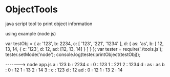 
ObjectTools
===========

java script tool to print object information

using example (node js)

var testObj = {
    a: '123',
    b: 2234,
    c: [
        '123',
        '221',
        '1234'
    ],
    d: {
        as: 'as',
        b: [
            12,
            13,
            14,
            {
                c: '123',
                d: 12,
                ad: [12, 13, 14]
            }
        ]
    }
};
var tester = require('./tools.js');
tester.setMode('node');
console.log(tester.printObject(testObj));


------->
node app.js
  a : 123
  b : 2234
  c :
    0 : 123
    1 : 221
    2 : 1234
    d :
      as : as
      b :
        0 : 12
        1 : 13
        2 : 14
        3 :
          c : 123
          d : 12
          ad :
            0 : 12
            1 : 13
            2 : 14
